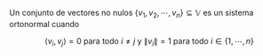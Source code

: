 Un conjunto de vectores no nulos $\{v_1, v_2, \cdots, v_n\} \subseteq \mathbb{V}$ es un sistema ortonormal cuando

$$ \langle v_i, v_j \rangle = 0 \text{ para todo } i \ne j \text{ y } \lVert v_i \rVert = 1 \text{ para todo } i \in \{1, \cdots, n \} $$